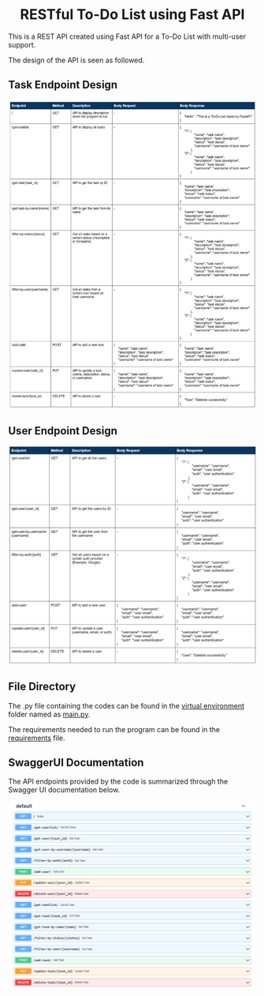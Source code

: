 <h1 align="center">RESTful To-Do List using Fast API</h1>
This is a REST API created using Fast API for a To-Do List with multi-user support.

The design of the API is seen as followed.

## Task Endpoint Design
![task_designs](docs/task_design.png)

## User Endpoint Design
![user_designs](docs/user_design.png)

## File Directory
The .py file containing the codes can be found in the [virtual environment](venv) folder named as [main.py](venv/main.py).

The requirements needed to run the program can be found in the [requirements](requirements.txt) file.

## SwaggerUI Documentation

The API endpoints provided by the code is summarized through the Swagger UI documentation below.

![swaggerui](docs/swagger_docs.png)